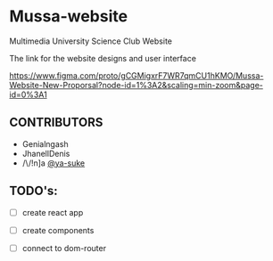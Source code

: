 # Mussa-website
Multimedia University Science Club Website

The link for the website designs and user interface

https://www.figma.com/proto/gCGMigxrF7WR7qmCU1hKMO/Mussa-Website-New-Proporsal?node-id=1%3A2&scaling=min-zoom&page-id=0%3A1


## CONTRIBUTORS
* Genialngash
* JhanellDenis
* /\\/!n]a [@ya-suke](https://www.github.com/ya-suke "ninja's github") 

## TODO's:
- [ ] create react app
- [ ] create components
- [ ] connect to dom-router



